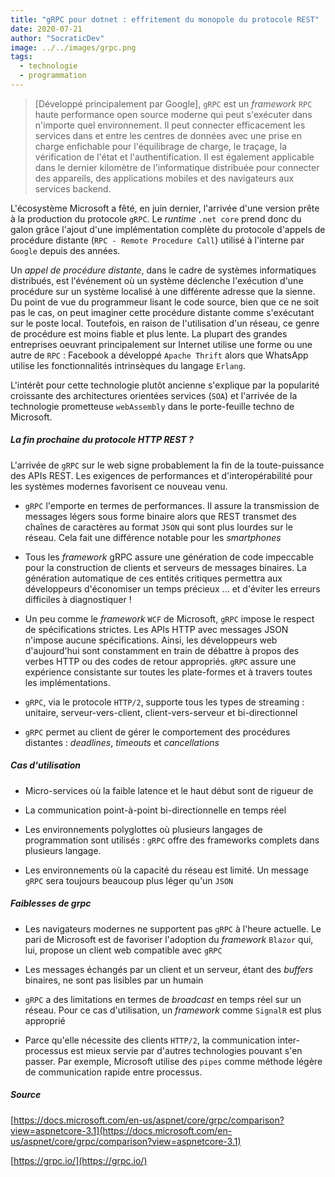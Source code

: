 ```yaml
---
title: "gRPC pour dotnet : effritement du monopole du protocole REST"
date: 2020-07-21
author: "SocraticDev"
image: ../../images/grpc.png
tags:
  - technologie
  - programmation
---
```


> [Développé principalement par Google], `gRPC` est un _framework_ `RPC` haute performance open source moderne qui peut s'exécuter dans n'importe quel environnement. Il peut connecter efficacement les services dans et entre les centres de données avec une prise en charge enfichable pour l'équilibrage de charge, le traçage, la vérification de l'état et l'authentification. Il est également applicable dans le dernier kilomètre de l'informatique distribuée pour connecter des appareils, des applications mobiles et des navigateurs aux services backend.

L'écosystème Microsoft a fêté, en juin dernier, l'arrivée d'une version prête à la production du protocole `gRPC`. Le _runtime_ `.net core` prend donc du galon grâce l'ajout d'une implémentation complète du protocole d'appels de procédure distante (`RPC - Remote Procedure Call`) utilisé à l'interne par `Google` depuis des années.

Un _appel de procédure distante_, dans le cadre de systèmes informatiques distribués, est l'événement où un système déclenche l'exécution d'une procédure sur un système localisé à une différente adresse que la sienne. Du point de vue du programmeur lisant le code source, bien que ce ne soit pas le cas, on peut imaginer cette procédure distante comme s'exécutant sur le poste local. Toutefois, en raison de l'utilisation d'un réseau, ce genre de procédure est moins fiable et plus lente. La plupart des grandes entreprises oeuvrant principalement sur Internet utilise une forme ou une autre de `RPC` : Facebook a développé `Apache Thrift` alors que WhatsApp utilise les fonctionnalités intrinsèques du langage `Erlang`.

L'intérêt pour cette technologie plutôt ancienne s'explique par la popularité croissante des architectures orientées services (`SOA`) et l'arrivée de la technologie prometteuse `webAssembly` dans le porte-feuille techno de Microsoft.

##### La fin prochaine du protocole HTTP REST ?

L'arrivée de `gRPC` sur le web signe probablement la fin de la toute-puissance des APIs REST. Les exigences de performances et d'interopérabilité pour les systèmes modernes favorisent ce nouveau venu.

- `gRPC` l'emporte en termes de performances. Il assure la transmission de messages légers sous forme binaire alors que REST transmet des chaînes de caractères au format `JSON` qui sont plus lourdes sur le réseau. Cela fait une différence notable pour les _smartphones_

- Tous les _framework_ gRPC assure une génération de code impeccable pour la construction de clients et serveurs de messages binaires. La génération automatique de ces entités critiques permettra aux développeurs d'économiser un temps précieux ... et d'éviter les erreurs difficiles à diagnostiquer !

- Un peu comme le _framework_ `WCF` de Microsoft, `gRPC` impose le respect de spécifications strictes. Les APIs HTTP avec messages JSON n'impose aucune spécifications. Ainsi, les développeurs web d'aujourd'hui sont constamment en train de débattre à propos des verbes HTTP ou des codes de retour appropriés. `gRPC` assure une expérience consistante sur toutes les plate-formes et à travers toutes les implémentations.

- `gRPC`, via le protocole `HTTP/2`, supporte tous les types de streaming : unitaire, serveur-vers-client, client-vers-serveur et bi-directionnel

- `gRPC` permet au client de gérer le comportement des procédures distantes : _deadlines_, _timeouts_ et _cancellations_

##### Cas d'utilisation

- Micro-services où la faible latence et le haut début sont de rigueur de

- La communication point-à-point bi-directionnelle en temps réel

- Les environnements polyglottes où plusieurs langages de programmation sont utilisés : `gRPC` offre des frameworks complets dans plusieurs langage.

- Les environnements où la capacité du réseau est limité. Un message `gRPC` sera toujours beaucoup plus léger qu'un `JSON`

##### Faiblesses de grpc

- Les navigateurs modernes ne supportent pas `gRPC` à l'heure actuelle. Le pari de Microsoft est de favoriser l'adoption du _framework_ `Blazor` qui, lui, propose un client web compatible avec `gRPC`

- Les messages échangés par un client et un serveur, étant des _buffers_ binaires, ne sont pas lisibles par un humain

- `gRPC` a des limitations en termes de _broadcast_ en temps réel sur un réseau. Pour ce cas d'utilisation, un _framework_ comme `SignalR` est plus approprié

- Parce qu'elle nécessite des clients `HTTP/2`, la communication inter-processus est mieux servie par d'autres technologies pouvant s'en passer. Par exemple, Microsoft utilise des `pipes` comme méthode légère de communication rapide entre processus.

##### Source

[https://docs.microsoft.com/en-us/aspnet/core/grpc/comparison?view=aspnetcore-3.1](https://docs.microsoft.com/en-us/aspnet/core/grpc/comparison?view=aspnetcore-3.1)

[https://grpc.io/](https://grpc.io/)
